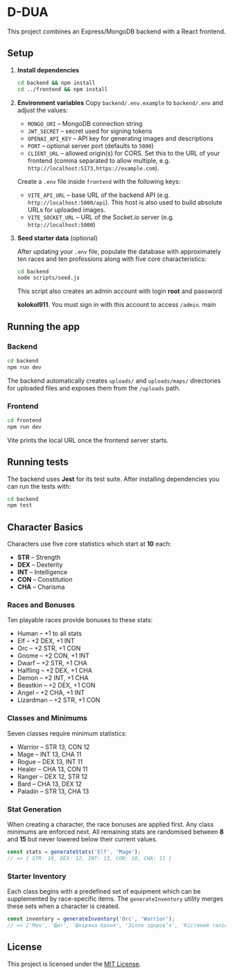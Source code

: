 # D-DUA

This project combines an Express/MongoDB backend with a React frontend.

## Setup

1. **Install dependencies**
   ```bash
   cd backend && npm install
   cd ../frontend && npm install
   ```

2. **Environment variables**
   Copy `backend/.env.example` to `backend/.env` and adjust the values:
   - `MONGO_URI` – MongoDB connection string
   - `JWT_SECRET` – secret used for signing tokens
   - `OPENAI_API_KEY` – API key for generating images and descriptions
   - `PORT` – optional server port (defaults to `5000`)
   - `CLIENT_URL` – allowed origin(s) for CORS. Set this to the URL of your frontend (comma separated to allow multiple, e.g. `http://localhost:5173,https://example.com`).

   Create a `.env` file inside `frontend` with the following keys:
   - `VITE_API_URL` – base URL of the backend API (e.g. `http://localhost:5000/api`).
     This host is also used to build absolute URLs for uploaded images.
   - `VITE_SOCKET_URL` – URL of the Socket.io server (e.g. `http://localhost:5000`)

3. **Seed starter data** (optional)

   After updating your `.env` file, populate the database with approximately
   ten races and ten professions along with five core characteristics:

   ```bash
   cd backend
   node scripts/seed.js
   ```

   This script also creates an admin account with login **root** and password

   **kolokol911**. You must sign in with this account to access `/admin`.
 main

## Running the app

### Backend

```bash
cd backend
npm run dev
```

The backend automatically creates `uploads/` and `uploads/maps/` directories for uploaded files and exposes them from the `/uploads` path.

### Frontend

```bash
cd frontend
npm run dev
```

Vite prints the local URL once the frontend server starts.

## Running tests

The backend uses **Jest** for its test suite. After installing dependencies you
can run the tests with:

```bash
cd backend
npm test
```

## Character Basics

Characters use five core statistics which start at **10** each:

- **STR** – Strength
- **DEX** – Dexterity
- **INT** – Intelligence
- **CON** – Constitution
- **CHA** – Charisma

### Races and Bonuses

Ten playable races provide bonuses to these stats:

- Human – +1 to all stats
- Elf – +2 DEX, +1 INT
- Orc – +2 STR, +1 CON
- Gnome – +2 CON, +1 INT
- Dwarf – +2 STR, +1 CHA
- Halfling – +2 DEX, +1 CHA
- Demon – +2 INT, +1 CHA
- Beastkin – +2 DEX, +1 CON
- Angel – +2 CHA, +1 INT
- Lizardman – +2 STR, +1 CON

### Classes and Minimums

Seven classes require minimum statistics:

- Warrior – STR 13, CON 12
- Mage – INT 13, CHA 11
- Rogue – DEX 13, INT 11
- Healer – CHA 13, CON 11
- Ranger – DEX 12, STR 12
- Bard – CHA 13, DEX 12
- Paladin – STR 13, CHA 13

### Stat Generation

When creating a character, the race bonuses are applied first. Any class minimums are enforced next. All remaining stats are randomised between **8** and **15** but never lowered below their current values.

```js
const stats = generateStats('Elf', 'Mage');
// => { STR: 10, DEX: 12, INT: 13, CON: 10, CHA: 11 }
```

### Starter Inventory

Each class begins with a predefined set of equipment which can be supplemented by race-specific items. The `generateInventory` utility merges these sets when a character is created.

```js
const inventory = generateInventory('Orc', 'Warrior');
// => ['Меч', 'Щит', 'Шкіряна броня', 'Зілля здоров’я', 'Кістяний талісман']
```

## License

This project is licensed under the [MIT License](LICENSE).

